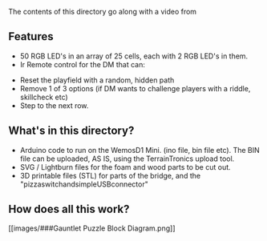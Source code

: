 The contents of this directory go along with a video from 

## Features

- 50 RGB LED's in an array of 25 cells, each with 2 RGB LED's in them.
- Ir Remote control for the DM that can:
* Reset the playfield with a random, hidden path
* Remove 1 of 3 options (if DM wants to challenge players with a riddle, skillcheck etc)
* Step to the next row.


## What's in this directory?

- Arduino code to run on the WemosD1 Mini. (ino file, bin file etc). The BIN file can be uploaded, AS IS, using the TerrainTronics upload tool.
- SVG / Lightburn files for the foam and wood parts to be cut out.
- 3D printable files (STL) for parts of the bridge, and the "pizzaswitchandsimpleUSBconnector"


## How does all this work?
[[images/###Gauntlet Puzzle Block Diagram.png]]
